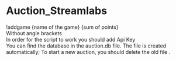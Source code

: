 # Auction_Streamlabs</br>

!addgame {name of the game} {sum of points}</br>
Without angle brackets</br>
In order for the script to work you should add Api Key</br>
You can find the database in the auction.db file. The file is created automatically; To start a new auction, you should delete the old file
.
